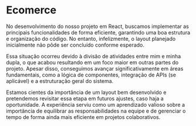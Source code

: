 # Ecomerce

No desenvolvimento do nosso projeto em React, buscamos implementar as principais funcionalidades de forma eficiente, garantindo uma boa estrutura e organização do código. No entanto, infelizmente, o layout planejado inicialmente não pôde ser concluído conforme esperado.

Essa situação ocorreu devido à divisão de atividades entre mim e minha dupla, o que acabou resultando em um foco maior em outras partes do projeto. Apesar disso, conseguimos avançar significativamente em áreas fundamentais, como a lógica de componentes, integração de APIs (se aplicável) e a estruturação geral do sistema.

Estamos cientes da importância de um layout bem desenvolvido e pretendemos revisitar essa etapa em futuros ajustes, caso haja a oportunidade. A experiência serviu como um aprendizado valioso sobre a importância de equilibrar as responsabilidades na equipe e de gerenciar o tempo de forma ainda mais eficiente em projetos colaborativos.
